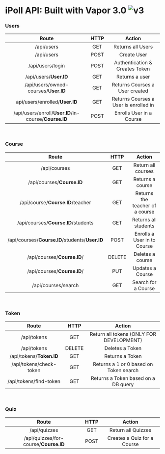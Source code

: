 # iPoll API: Built with Vapor 3.0 ![v3](https://raw.githubusercontent.com/Cellane/awesome-vapor/master/img/vapor-3.png)

### Users

| Route | HTTP | Action |
|:-----:|:----:|:------:|
/api/users | GET | Returns all Users
/api/users | POST | Create User
/api/users/login | POST | Authentication & Creates Token
/api/users/**User.ID** | GET | Returns a user
/api/users/owned-courses/**User.ID** | GET | Returns Courses a User created
api/users/enrolled/**User.ID** | GET | Returns Courses a User is enrolled in
/api/users/enroll/**User.ID**/in-course/**Course.ID** | POST | Enrolls User in a Course

<br>

### Course

| Route | HTTP | Action |
|:-----:|:----:|:------:|
/api/courses | GET | Return all courses
/api/courses/**Course.ID** | GET | Returns a course
/api/course/**Course.ID**/teacher | GET | Returns the teacher of a course
/api/courses/**Course.ID**/students | GET | Returns all students
/api/courses/**Course.ID**/students/**User.ID** | POST | Enrolls a User in to Course
/api/courses/**Course.ID**/ | DELETE | Deletes a course
/api/courses/**Course.ID**/ | PUT | Updates a Course
/api/courses/search | GET | Search for a Course
   
<br>

### Token

| Route | HTTP | Action |
|:-----:|:----:|:------:|
/api/tokens | GET | Return all tokens (ONLY FOR DEVELOPMENT)
/api/tokens | DELETE | Deletes a Token
/api/tokens/**Token.ID** | GET | Returns a Token
/api/tokens/check-token | GET | Returns a 1 or 0 based on Token search
/api/tokens/find-token | GET | Returns a Token based on a DB query

<br>

### Quiz

| Route | HTTP | Action |
|:-----:|:----:|:------:|
/api/quizzes | GET | Return all Quizzes
/api/quizzes/for-course/**Course.ID** | POST | Creates a Quiz for a Course



